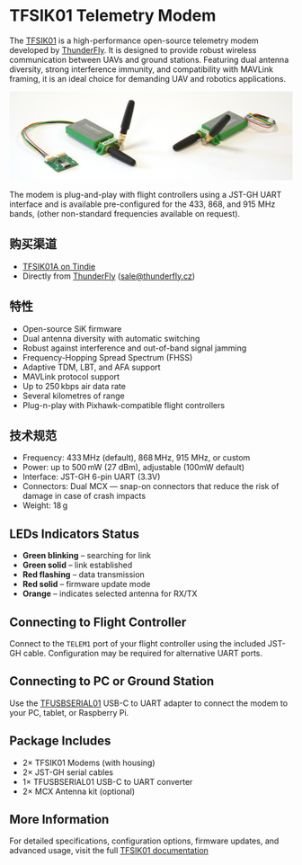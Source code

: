 # TFSIK01 Telemetry Modem

The [TFSIK01](https://docs.thunderfly.cz/avionics/TFSIK01/) is a high-performance open-source telemetry modem developed by [ThunderFly](https://www.thunderfly.cz/).
It is designed to provide robust wireless communication between UAVs and ground stations.
Featuring dual antenna diversity, strong interference immunity, and compatibility with MAVLink framing, it is an ideal choice for demanding UAV and robotics applications.

![TFSIK01 pair with USB-C converter](../../assets/hardware/telemetry/thunderly_tfsik01_pair.jpg)

The modem is plug-and-play with flight controllers using a JST-GH UART interface and is available pre-configured for the 433, 868, and 915 MHz bands, (other non-standard frequencies available on request).

## 购买渠道

- [TFSIK01A on Tindie](https://www.tindie.com/products/34682/)
- Directly from [ThunderFly](https://www.thunderfly.cz/contact-us.html) ([sale@thunderfly.cz](mailto:sale@thunderfly.cz))

## 特性

- Open-source SiK firmware
- Dual antenna diversity with automatic switching
- Robust against interference and out-of-band signal jamming
- Frequency-Hopping Spread Spectrum (FHSS)
- Adaptive TDM, LBT, and AFA support
- MAVLink protocol support
- Up to 250 kbps air data rate
- Several kilometres of range
- Plug-n-play with Pixhawk-compatible flight controllers

## 技术规范

- Frequency: 433 MHz (default), 868 MHz, 915 MHz, or custom
- Power: up to 500 mW (27 dBm), adjustable (100mW default)
- Interface: JST-GH 6-pin UART (3.3V)
- Connectors: Dual MCX — snap-on connectors that reduce the risk of damage in case of crash impacts
- Weight: 18 g

## LEDs Indicators Status

- **Green blinking** – searching for link
- **Green solid** – link established
- **Red flashing** – data transmission
- **Red solid** – firmware update mode
- **Orange** – indicates selected antenna for RX/TX

## Connecting to Flight Controller

Connect to the `TELEM1` port of your flight controller using the included JST-GH cable.
Configuration may be required for alternative UART ports.

## Connecting to PC or Ground Station

Use the [TFUSBSERIAL01](https://docs.thunderfly.cz/avionics/TFUSBSERIAL01/) USB-C to UART adapter to connect the modem to your PC, tablet, or Raspberry Pi.

## Package Includes

- 2× TFSIK01 Modems (with housing)
- 2× JST-GH serial cables
- 1× TFUSBSERIAL01 USB-C to UART converter
- 2× MCX Antenna kit (optional)

## More Information

For detailed specifications, configuration options, firmware updates, and advanced usage, visit the full [TFSIK01 documentation](https://docs.thunderfly.cz/avionics/TFSIK01/)
